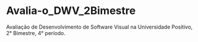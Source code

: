 # Avalia-o_DWV_2Bimestre
Avaliação de Desenvolvimento de Software Visual na Universidade Positivo, 2° Bimestre, 4° período. 
